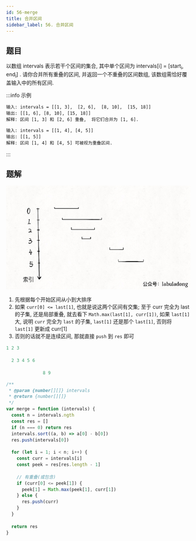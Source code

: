 ```yaml
---
id: 56-merge
title: 合并区间
sidebar_label: 56. 合并区间
---
```


## 题目

以数组 intervals 表示若干个区间的集合, 其中单个区间为 intervals[i] = [start<sub>i</sub>, end<sub>i</sub>] . 请你合并所有重叠的区间, 并返回一个不重叠的区间数组, 该数组需恰好覆盖输入中的所有区间.

:::info 示例

```bash
输入: intervals = [[1, 3],  [2, 6],  [8, 10],  [15, 18]]
输出: [[1, 6], [8, 10], [15, 18]]
解释: 区间 [1, 3] 和 [2, 6] 重叠,  将它们合并为 [1, 6].
```

```bash
输入: intervals = [[1, 4], [4, 5]]
输出: [[1, 5]]
解释: 区间 [1, 4] 和 [4, 5] 可被视为重叠区间.
```

:::

## 题解

![56-merge](../../static/img/56-merge.gif)

1. 先根据每个开始区间从小到大排序
2. 如果 `curr[0] <= last[1]`, 也就是说这两个区间有交集; 至于 curr 完全为 last 的子集, 还是局部重叠, 就去看下 `Math.max(last[1], curr[1])`, 如果 `last[1]` 大, 说明 `curr` 完全为 `last` 的子集, `last[1]` 还是那个 `last[1]`, 否则将 `last[1]` 更新成 curr[1]
3. 否则的话就不是连续区间, 那就直接 `push` 到 `res` 即可

```ts
1 2 3

  2 3 4 5 6

              8 9
```

```ts
/**
 * @param {number[][]} intervals
 * @return {number[][]}
 */
var merge = function (intervals) {
  const n = intervals.ngth
  const res = []
  if (n === 0) return res
  intervals.sort((a, b) => a[0] - b[0])
  res.push(intervals[0])

  for (let i = 1; i < n; i++) {
    const curr = intervals[i]
    const peek = res[res.length - 1]

    // 有重叠(或包含)
    if (curr[0] <= peek[1]) {
      peek[1] = Math.max(peek[1], curr[1])
    } else {
      res.push(curr)
    }
  }

  return res
}
```
